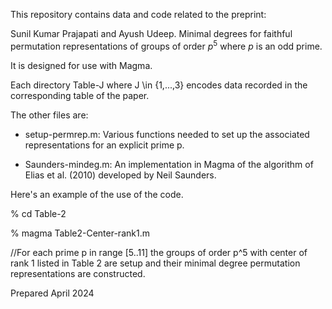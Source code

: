 
This repository contains data and code related to the preprint:

Sunil Kumar Prajapati and Ayush Udeep.
Minimal degrees for faithful permutation representations 
of groups of order $p^5$ where $p$ is an odd prime.

It is designed for use with Magma.

Each directory Table-J where J \in {1,...,3} encodes data recorded in 
the corresponding table of the paper. 

The other files are:

* setup-permrep.m: Various functions needed to set up the 
associated representations for an explicit prime p. 

* Saunders-mindeg.m: An implementation in Magma of the 
algorithm of Elias et al. (2010) developed by Neil Saunders.


Here's an example of the use of the code.

% cd Table-2 

% magma Table2-Center-rank1.m

//For each prime p in range [5..11] the groups of order p^5 with center of rank 1 listed in Table 2 are setup and their minimal degree permutation representations are constructed. 

Prepared April 2024
